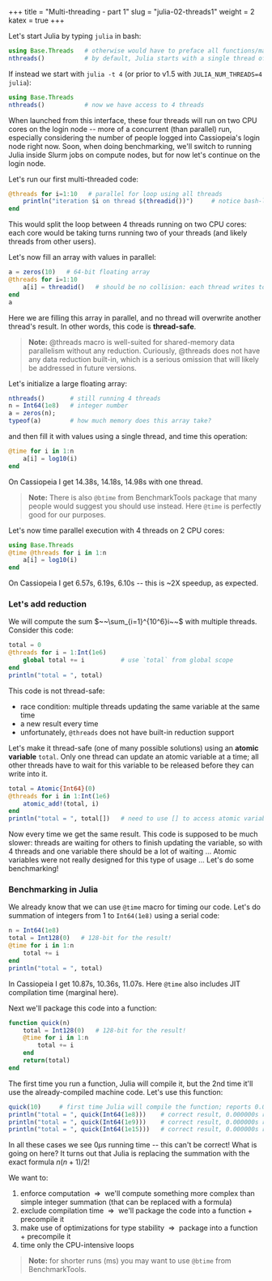+++
title = "Multi-threading - part 1"
slug = "julia-02-threads1"
weight = 2
katex = true
+++

Let's start Julia by typing `julia` in bash:

```julia
using Base.Threads   # otherwise would have to preface all functions/macros with 'Threads.'
nthreads()           # by default, Julia starts with a single thread of execution
```

If instead we start with `julia -t 4` (or prior to v1.5 with `JULIA_NUM_THREADS=4 julia`):

```julia
using Base.Threads
nthreads()           # now we have access to 4 threads
```

When launched from this interface, these four threads will run on two CPU cores on the login node -- more of a
concurrent (than parallel) run, especially considering the number of people logged into Cassiopeia's login node right
now. Soon, when doing benchmarking, we'll switch to running Julia inside Slurm jobs on compute nodes, but for now let's
continue on the login node.

Let's run our first multi-threaded code:

```julia
@threads for i=1:10   # parallel for loop using all threads
    println("iteration $i on thread $(threadid())")     # notice bash-like syntax
end
```

This would split the loop between 4 threads running on two CPU cores: each core would be taking turns running two of
your threads (and likely threads from other users).

Let's now fill an array with values in parallel:

```julia
a = zeros(10)   # 64-bit floating array
@threads for i=1:10
    a[i] = threadid()   # should be no collision: each thread writes to its own part
end
a
```

Here we are filling this array in parallel, and no thread will overwrite another thread's result. In other words, this
code is **thread-safe**.

> **Note:** @threads macro is well-suited for shared-memory data parallelism without any reduction. Curiously, @threads
>   does not have any data reduction built-in, which is a serious omission that will likely be addressed in future
>   versions.

Let's initialize a large floating array:

```julia
nthreads()       # still running 4 threads
n = Int64(1e8)   # integer number
a = zeros(n);
typeof(a)        # how much memory does this array take?
```

and then fill it with values using a single thread, and time this operation:

```julia
@time for i in 1:n
    a[i] = log10(i)
end
```

On Cassiopeia I get 14.38s, 14.18s, 14.98s with one thread.

> **Note:** There is also `@btime` from BenchmarkTools package that many people would suggest you should use
> instead. Here `@time` is perfectly good for our purposes.

Let's now time parallel execution with 4 threads on 2 CPU cores:

```julia
using Base.Threads
@time @threads for i in 1:n
    a[i] = log10(i)
end
```

On Cassiopeia I get 6.57s, 6.19s, 6.10s -- this is ~2X speedup, as expected.

### Let's add reduction

We will compute the sum $~~\sum_{i=1}^{10^6}i~~$ with multiple threads. Consider this code:

```julia
total = 0
@threads for i = 1:Int(1e6)
    global total += i          # use `total` from global scope
end
println("total = ", total)
```

This code is not thread-safe:

- race condition: multiple threads updating the same variable at the same time
- a new result every time
- unfortunately, `@threads` does not have built-in reduction support

Let's make it thread-safe (one of many possible solutions) using an **atomic variable** `total`. Only one thread can
update an atomic variable at a time; all other threads have to wait for this variable to be released before they can
write into it.

```julia
total = Atomic{Int64}(0)
@threads for i in 1:Int(1e6)
    atomic_add!(total, i)
end
println("total = ", total[])   # need to use [] to access atomic variable's value
```

Now every time we get the same result. This code is supposed to be much slower: threads are waiting for others to finish
updating the variable, so with 4 threads and one variable there should be a lot of waiting ... Atomic variables were not
really designed for this type of usage ... Let's do some benchmarking!

### Benchmarking in Julia

We already know that we can use `@time` macro for timing our code. Let's do summation of integers from 1 to
`Int64(1e8)` using a serial code:

```julia
n = Int64(1e8)
total = Int128(0)   # 128-bit for the result!
@time for i in 1:n
	total += i
end
println("total = ", total)
```

In Cassiopeia I get 10.87s, 10.36s, 11.07s. Here `@time` also includes JIT compilation time (marginal here).

Next we'll package this code into a function:

```julia
function quick(n)
    total = Int128(0)   # 128-bit for the result!
    @time for i in 1:n
        total += i
    end
    return(total)
end
```

The first time you run a function, Julia will compile it, but the 2nd time it'll use the already-compiled machine
code. Let's use this function:

```julia
quick(10)     # first time Julia will compile the function; reports 0.000000 seconds
println("total = ", quick(Int64(1e8)))    # correct result, 0.000000s runtime
println("total = ", quick(Int64(1e9)))    # correct result, 0.000000s runtime
println("total = ", quick(Int64(1e15)))   # correct result, 0.000000s runtime
```

In all these cases we see $0\mu$s running time -- this can't be correct! What is going on here? It turns out that Julia
is replacing the summation with the exact formula $n(n+1)/2$!

We want to:
1. enforce computation $~\Rightarrow~$ we'll compute something more complex than simple integer summation (that can be
   replaced with a formula)
1. exclude compilation time $~\Rightarrow~$ we'll package the code into a function + precompile it
1. make use of optimizations for type stability $~\Rightarrow~$ package into a function + precompile it
1. time only the CPU-intensive loops

> **Note:** for shorter runs (ms) you may want to use `@btime` from BenchmarkTools.
